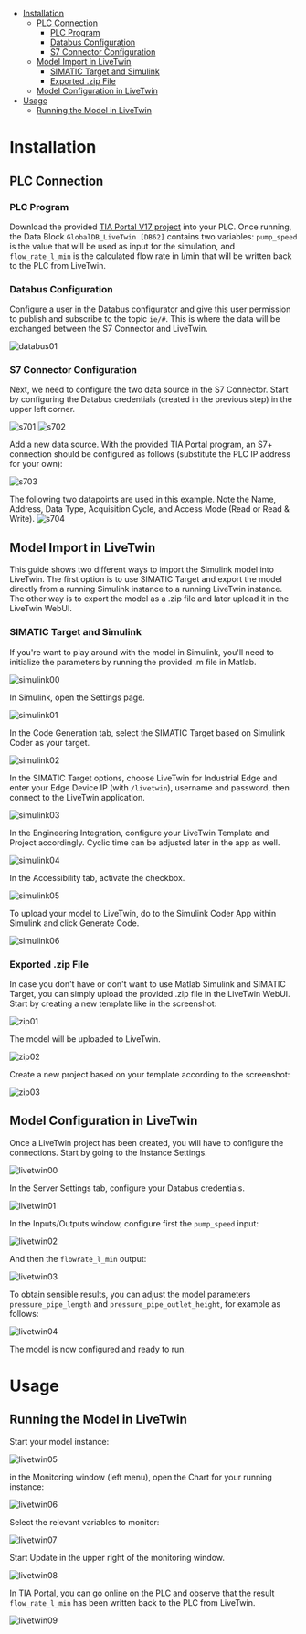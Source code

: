 - [Installation](#installation)
  - [PLC Connection](#plc-connection)
    - [PLC Program](#plc-program)
    - [Databus Configuration](#databus-configuration)
    - [S7 Connector Configuration](#s7-connector-configuration)
  - [Model Import in LiveTwin](#model-import-in-livetwin)
    - [SIMATIC Target and Simulink](#simatic-target-and-simulink)
    - [Exported .zip File](#exported-zip-file)
  - [Model Configuration in LiveTwin](#model-configuration-in-livetwin)
- [Usage](#usage)
  - [Running the Model in LiveTwin](#running-the-model-in-livetwin)
  

# Installation

## PLC Connection

### PLC Program

Download the provided [TIA Portal V17 project](src/LiveTwin_Pump.zap17) into your PLC. Once running, the Data Block `GlobalDB_LiveTwin [DB62]` contains two variables: `pump_speed` is the value that will be used as input for the simulation, and `flow_rate_l_min` is the calculated flow rate in l/min that will be written back to the PLC from LiveTwin.

### Databus Configuration

Configure a user in the Databus configurator and give this user permission to publish and subscribe to the topic `ie/#`. This is where the data will be exchanged between the S7 Connector and LiveTwin.

![databus01](/docs/graphics/databus_01.png)

### S7 Connector Configuration

Next, we need to configure the two data source in the S7 Connector. Start by configuring the Databus credentials (created in the previous step) in the upper left corner.

![s701](/docs/graphics/s7_01.png)
![s702](/docs/graphics/s7_02.png)

Add a new data source. With the provided TIA Portal program, an S7+ connection should be configured as follows (substitute the PLC IP address for your own):

![s703](/docs/graphics/s7_03.png)

The following two datapoints are used in this example. Note the Name, Address, Data Type, Acquisition Cycle, and Access Mode (Read or Read & Write).
![s704](/docs/graphics/s7_04.png)

## Model Import in LiveTwin

This guide shows two different ways to import the Simulink model into LiveTwin. The first option is to use SIMATIC Target and export the model directly from a running Simulink instance to a running LiveTwin instance. The other way is to export the model as a .zip file and later upload it in the LiveTwin WebUI.

### SIMATIC Target and Simulink

If you're want to play around with the model in Simulink, you'll need to initialize the parameters by running the provided .m file in Matlab.

![simulink00](/docs/graphics/simulink_00.png)

In Simulink, open the Settings page.

![simulink01](/docs/graphics/simulink_01.png)

In the Code Generation tab, select the SIMATIC Target based on Simulink Coder as your target.

![simulink02](/docs/graphics/simulink_02.png)

In the SIMATIC Target options, choose LiveTwin for Industrial Edge and enter your Edge Device IP (with `/livetwin`), username and password, then connect to the LiveTwin application.

![simulink03](/docs/graphics/simulink_03.png)

In the Engineering Integration, configure your LiveTwin Template and Project accordingly. Cyclic time can be adjusted later in the app as well.

![simulink04](/docs/graphics/simulink_04.png)

In the Accessibility tab, activate the checkbox.

![simulink05](/docs/graphics/simulink_05.png)

To upload your model to LiveTwin, do to the Simulink Coder App within Simulink and click Generate Code.

![simulink06](/docs/graphics/simulink_06.png)

### Exported .zip File

In case you don't have or don't want to use Matlab Simulink and SIMATIC Target, you can simply upload the provided .zip file in the LiveTwin WebUI. Start by creating a new template like in the screenshot:

![zip01](/docs/graphics/livetwin_zip_01.png)

The model will be uploaded to LiveTwin.

![zip02](/docs/graphics/livetwin_zip_02.png)

Create a new project based on your template according to the screenshot:

![zip03](/docs/graphics/livetwin_zip_03.png)

## Model Configuration in LiveTwin

Once a LiveTwin project has been created, you will have to configure the connections. Start by going to the Instance Settings.

![livetwin00](/docs/graphics/livetwin_settings_00.png)

In the Server Settings tab, configure your Databus credentials.

![livetwin01](/docs/graphics/livetwin_settings_01.png)

In the Inputs/Outputs window, configure first the `pump_speed` input:

![livetwin02](/docs/graphics/livetwin_settings_02.png)

And then the `flowrate_l_min` output:

![livetwin03](/docs/graphics/livetwin_settings_03.png)

To obtain sensible results, you can adjust the model parameters `pressure_pipe_length` and `pressure_pipe_outlet_height`, for example as follows:

![livetwin04](/docs/graphics/livetwin_settings_04.png)

The model is now configured and ready to run.

# Usage

## Running the Model in LiveTwin

Start your model instance:

![livetwin05](/docs/graphics/livetwin_settings_05.png)

in the Monitoring window (left menu), open the Chart for your running instance:

![livetwin06](/docs/graphics/livetwin_settings_06.png)

Select the relevant variables to monitor:

![livetwin07](/docs/graphics/livetwin_settings_07.png)

Start Update in the upper right of the monitoring window.

![livetwin08](/docs/graphics/livetwin_settings_08.png)

In TIA Portal, you can go online on the PLC and observe that the result `flow_rate_l_min` has been written back to the PLC from LiveTwin.

![livetwin09](/docs/graphics/livetwin_settings_09.png)
